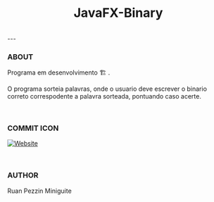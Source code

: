 <div align="center">

  # JavaFX-Binary

  ###### 
</div>
---

### ABOUT

Programa em desenvolvimento 🏗️ .

O programa sorteia palavras, onde o usuario deve escrever o binario correto correspodente a palavra sorteada, pontuando caso acerte.

<br>

### COMMIT ICON

[![Website](https://img.shields.io/website?down_color=292929&down_message=404&style=for-the-badge&logo=github&up_color=292929&up_message=GitCommit&url=https%3A%2F%2Fgithub.com%2FRuanMiniguite%2FCommit-Message)](https://github.com/RuanMiniguite/Commit-Message)

<br>

###  AUTHOR

Ruan Pezzin Miniguite
